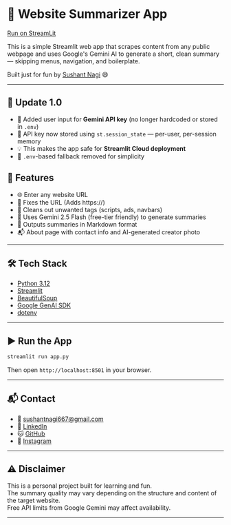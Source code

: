 # 🧠 Website Summarizer App

[Run on StreamLit](https://websitesummarizer-gemini.streamlit.app/)

This is a simple Streamlit web app that scrapes content from any public webpage and uses Google's Gemini AI to generate a short, clean summary — skipping menus, navigation, and boilerplate.

Built just for fun by [Sushant Nagi](https://instagram.com/sushant_nagi) 😄

---
## 🔄 Update 1.0

- 🔐 Added user input for **Gemini API key** (no longer hardcoded or stored in `.env`)
- 🧠 API key now stored using `st.session_state` — per-user, per-session memory
- 💡 This makes the app safe for **Streamlit Cloud deployment**
- 🧪 `.env`-based fallback removed for simplicity

## 🚀 Features

- 🌐 Enter any website URL
- 🔹 Fixes the URL (Adds https://)
- 🧽 Cleans out unwanted tags (scripts, ads, navbars)
- 🤖 Uses Gemini 2.5 Flash (free-tier friendly) to generate summaries
- 📄 Outputs summaries in Markdown format
- 📬 About page with contact info and AI-generated creator photo

---

## 🛠️ Tech Stack

- [Python 3.12](https://www.python.org/)
- [Streamlit](https://streamlit.io/)
- [BeautifulSoup](https://www.crummy.com/software/BeautifulSoup/)
- [Google GenAI SDK](https://ai.google.dev/)
- [dotenv](https://pypi.org/project/python-dotenv/)

---

## ▶️ Run the App

```bash
streamlit run app.py
```

Then open `http://localhost:8501` in your browser.

---

## 📬 Contact

- 📧 [sushantnagi667@gmail.com](mailto:sushantnagi667@gmail.com)
- 💼 [LinkedIn](https://linkedin.com/in/sushant_nagi)
- 🐱 [GitHub](https://github.com/sushant_nagi)
- 📸 [Instagram](https://instagram.com/sushant_nagi)

---

## ⚠️ Disclaimer

This is a personal project built for learning and fun.  
The summary quality may vary depending on the structure and content of the target website.  
Free API limits from Google Gemini may affect availability.

---

